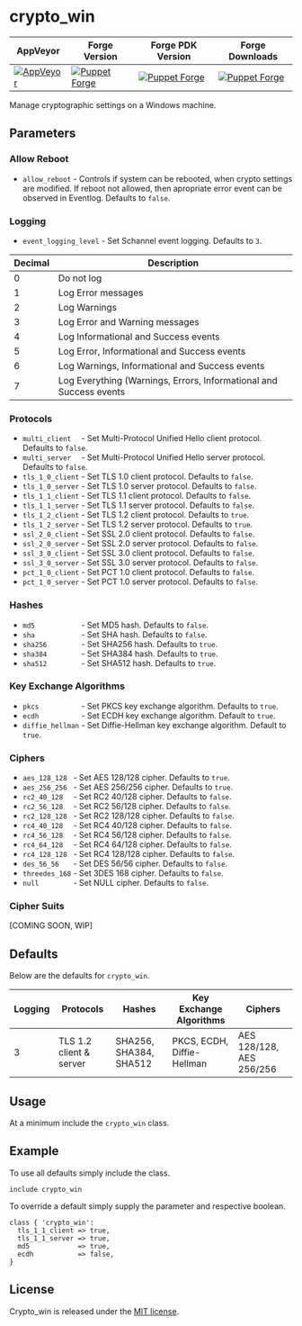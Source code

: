 # crypto_win
|AppVeyor|Forge Version|Forge PDK Version|Forge Downloads|
|--------|-------------|-----------------|---------------|
[![AppVeyor][appveyor-badge]][appveyor] | [![Puppet Forge][forge-version-badge]][forge] | [![Puppet Forge][forge-pdk-badge]][forge] | [![Puppet Forge][forge-downloads-badge]][forge]

Manage cryptographic settings on a Windows machine.

## Parameters

### Allow Reboot
 * ``` allow_reboot ``` - Controls if system can be rebooted, when crypto settings are modified. If reboot not allowed, then apropriate error event can be observed in Eventlog. Defaults to `false`.

### Logging
 * ``` event_logging_level ``` - Set Schannel event logging. Defaults to `3`.

| Decimal | Description                                                        |
|---------|--------------------------------------------------------------------|
| 0       | Do not log                                                         |
| 1       | Log Error messages                                                 |
| 2       | Log Warnings                                                       |
| 3       | Log Error and Warning messages                                     |
| 4       | Log Informational and Success events                               |
| 5       | Log Error, Informational and Success events                        |
| 6       | Log Warnings, Informational and Success events                     |
| 7       | Log Everything (Warnings, Errors, Informational and Success events |

### Protocols
 * ``` multi_client   ``` - Set Multi-Protocol Unified Hello client protocol. Defaults to `false`.
 * ``` multi_server   ``` - Set Multi-Protocol Unified Hello server protocol. Defaults to `false`.
 * ``` tls_1_0_client ``` - Set TLS 1.0 client protocol. Defaults to `false`.
 * ``` tls_1_0_server ``` - Set TLS 1.0 server protocol. Defaults to `false`.
 * ``` tls_1_1_client ``` - Set TLS 1.1 client protocol. Defaults to `false`.
 * ``` tls_1_1_server ``` - Set TLS 1.1 server protocol. Defaults to `false`.
 * ``` tls_1_2_client ``` - Set TLS 1.2 client protocol. Defaults to `true`.
 * ``` tls_1_2_server ``` - Set TLS 1.2 server protocol. Defaults to `true`.
 * ``` ssl_2_0_client ``` - Set SSL 2.0 client protocol. Defaults to `false`.
 * ``` ssl_2_0_server ``` - Set SSL 2.0 server protocol. Defaults to `false`.
 * ``` ssl_3_0_client ``` - Set SSL 3.0 client protocol. Defaults to `false`.
 * ``` ssl_3_0_server ``` - Set SSL 3.0 server protocol. Defaults to `false`.
 * ``` pct_1_0_client ``` - Set PCT 1.0 client protocol. Defaults to `false`.
 * ``` pct_1_0_server ``` - Set PCT 1.0 server protocol. Defaults to `false`.

### Hashes
 * ``` md5            ``` - Set MD5 hash. Defaults to `false`.
 * ``` sha            ``` - Set SHA hash. Defaults to `false`.
 * ``` sha256         ``` - Set SHA256 hash. Defaults to `true`.
 * ``` sha384         ``` - Set SHA384 hash. Defaults to `true`.
 * ``` sha512         ``` - Set SHA512 hash. Defaults to `true`.

### Key Exchange Algorithms
 * ``` pkcs           ``` - Set PKCS key exchange algorithm. Defaults to `true`.
 * ``` ecdh           ``` - Set ECDH key exchange algorithm. Default to `true`.
 * ``` diffie_hellman ``` - Set Diffie-Hellman key exchange algorithm. Default to `true`.

### Ciphers
 * ``` aes_128_128  ``` - Set AES 128/128 cipher. Defaults to `true`.
 * ``` aes_256_256  ``` - Set AES 256/256 cipher. Defaults to `true`.
 * ``` rc2_40_128   ``` - Set RC2 40/128 cipher. Defaults to `false`.
 * ``` rc2_56_128   ``` - Set RC2 56/128 cipher. Defaults to `false`.
 * ``` rc2_128_128  ``` - Set RC2 128/128 cipher. Defaults to `false`.
 * ``` rc4_40_128   ``` - Set RC4 40/128 cipher. Defaults to `false`.
 * ``` rc4_56_128   ``` - Set RC4 56/128 cipher. Defaults to `false`.
 * ``` rc4_64_128   ``` - Set RC4 64/128 cipher. Defaults to `false`.
 * ``` rc4_128_128  ``` - Set RC4 128/128 cipher. Defaults to `false`.
 * ``` des_56_56    ``` - Set DES 56/56 cipher. Defaults to `false`.
 * ``` threedes_168 ``` - Set 3DES 168 cipher. Defaults to `false`.
 * ``` null         ``` - Set NULL cipher. Defaults to `false`.

### Cipher Suits
[COMING SOON, WIP]

## Defaults
Below are the defaults for `crypto_win`.

| Logging| Protocols              | Hashes                | Key Exchange Algorithms   | Ciphers                 |
|--------|------------------------|-----------------------|---------------------------|-------------------------|
| 3      | TLS 1.2 client & server| SHA256, SHA384, SHA512| PKCS, ECDH, Diffie-Hellman| AES 128/128, AES 256/256|

## Usage
At a minimum include the `crypto_win` class.

## Example
To use all defaults simply include the class.

```
include crypto_win
```

To override a default simply supply the parameter and respective boolean.
```
class { 'crypto_win':
  tls_1_1_client => true,
  tls_1_1_server => true,
  md5            => true,
  ecdh           => false,
}
```

## License
Crypto_win is released under the [MIT license](http://www.opensource.org/licenses/MIT).

[appveyor]: https://ci.appveyor.com/project/joeypiccola/crypto-win
[appveyor-badge]: https://ci.appveyor.com/api/projects/status/3gh490r77bxw88po/branch/master?svg=true&passingText=master%20-%20PASSING&pendingText=master%20-%20PENDING&failingText=master%20-%20FAILING
[forge]: https://forge.puppet.com/jpi/crypto_win
[forge-downloads-badge]: https://img.shields.io/puppetforge/dt/jpi/crypto_win
[forge-pdk-badge]: https://img.shields.io/puppetforge/pdk-version/jpi/crypto_win
[forge-version-badge]: https://img.shields.io/puppetforge/v/jpi/crypto_win